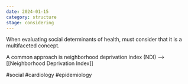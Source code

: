 ```yaml
---
date: 2024-01-15
category: structure
stage: considering
---
```


When evaluating social determinants of health, must consider that it is a multifaceted concept. 

A common approach is neighborhood deprivation index (NDI) -->[[Neighborhood Deprivation Index]]


#social 
#cardiology 
#epidemiology 